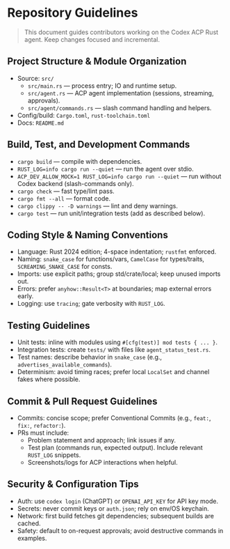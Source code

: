 # Repository Guidelines

> This document guides contributors working on the Codex ACP Rust agent. Keep changes focused and incremental.

## Project Structure & Module Organization
- Source: `src/`
  - `src/main.rs` — process entry; IO and runtime setup.
  - `src/agent.rs` — ACP agent implementation (sessions, streaming, approvals).
  - `src/agent/commands.rs` — slash command handling and helpers.
- Config/build: `Cargo.toml`, `rust-toolchain.toml`
- Docs: `README.md`

## Build, Test, and Development Commands
- `cargo build` — compile with dependencies.
- `RUST_LOG=info cargo run --quiet` — run the agent over stdio.
- `ACP_DEV_ALLOW_MOCK=1 RUST_LOG=info cargo run --quiet` — run without Codex backend (slash-commands only).
- `cargo check` — fast type/lint pass.
- `cargo fmt --all` — format code.
- `cargo clippy -- -D warnings` — lint and deny warnings.
- `cargo test` — run unit/integration tests (add as described below).

## Coding Style & Naming Conventions
- Language: Rust 2024 edition; 4-space indentation; `rustfmt` enforced.
- Naming: `snake_case` for functions/vars, `CamelCase` for types/traits, `SCREAMING_SNAKE_CASE` for consts.
- Imports: use explicit paths; group std/crate/local; keep unused imports out.
- Errors: prefer `anyhow::Result<T>` at boundaries; map external errors early.
- Logging: use `tracing`; gate verbosity with `RUST_LOG`.

## Testing Guidelines
- Unit tests: inline with modules using `#[cfg(test)] mod tests { ... }`.
- Integration tests: create `tests/` with files like `agent_status_test.rs`.
- Test names: describe behavior in `snake_case` (e.g., `advertises_available_commands`).
- Determinism: avoid timing races; prefer local `LocalSet` and channel fakes where possible.

## Commit & Pull Request Guidelines
- Commits: concise scope; prefer Conventional Commits (e.g., `feat:`, `fix:`, `refactor:`).
- PRs must include:
  - Problem statement and approach; link issues if any.
  - Test plan (commands run, expected output). Include relevant `RUST_LOG` snippets.
  - Screenshots/logs for ACP interactions when helpful.

## Security & Configuration Tips
- Auth: use `codex login` (ChatGPT) or `OPENAI_API_KEY` for API key mode.
- Secrets: never commit keys or `auth.json`; rely on env/OS keychain.
- Network: first build fetches git dependencies; subsequent builds are cached.
- Safety: default to on-request approvals; avoid destructive commands in examples.
